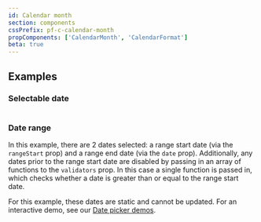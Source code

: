 ```yaml
---
id: Calendar month
section: components
cssPrefix: pf-c-calendar-month
propComponents: ['CalendarMonth', 'CalendarFormat']
beta: true
---
```


## Examples

### Selectable date

```ts file="./CalendarMonthSelectableDate.tsx"
```

### Date range

In this example, there are 2 dates selected: a range start date (via the `rangeStart` prop) and a range end date (via the `date` prop). Additionally, any dates prior to the range start date are disabled by passing in an array of functions to the `validators` prop. In this case a single function is passed in, which checks whether a date is greater than or equal to the range start date.

For this example, these dates are static and cannot be updated. For an interactive demo, see our [Date picker demos](https://www.patternfly.org/v4/components/date-picker/react-demos).

```ts file="./CalendarMonthDateRange.tsx"
```
